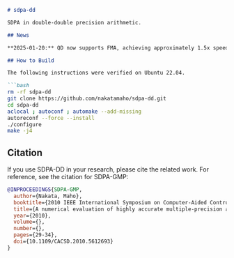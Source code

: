 ```markdown
# sdpa-dd

SDPA in double-double precision arithmetic.

## News

**2025-01-20:** QD now supports FMA, achieving approximately 1.5x speedup.

## How to Build

The following instructions were verified on Ubuntu 22.04.

```bash
rm -rf sdpa-dd
git clone https://github.com/nakatamaho/sdpa-dd.git
cd sdpa-dd
aclocal ; autoconf ; automake --add-missing
autoreconf --force --install
./configure
make -j4
```

## Citation

If you use SDPA-DD in your research, please cite the related work. For reference, see the citation for SDPA-GMP:

```bibtex
@INPROCEEDINGS{SDPA-GMP,
  author={Nakata, Maho},
  booktitle={2010 IEEE International Symposium on Computer-Aided Control System Design},
  title={A numerical evaluation of highly accurate multiple-precision arithmetic version of semidefinite programming solver: SDPA-GMP, -QD and -DD.},
  year={2010},
  volume={},
  number={},
  pages={29-34},
  doi={10.1109/CACSD.2010.5612693}
}
```
